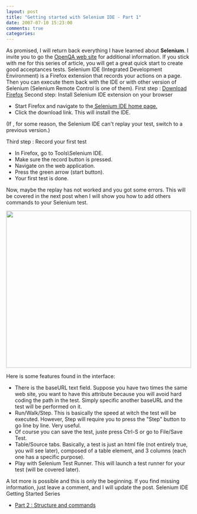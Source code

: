 ```yaml
---
layout: post
title: "Getting started with Selenium IDE - Part 1"
date: 2007-07-10 15:23:00
comments: true
categories: 
---
```


<p>As promised, I will return back everything I have learned about <strong>Selenium</strong>. I invite you to go the <a href="http://openqa.org" target="_blank">OpenQA web site</a> for additional information.  If you stick with me for this series of article, you will get a great quick start to create good acceptances tests.  Selenium IDE (Integrated Development Environment) is a Firefox extension that records your actions on a page. Then you can execute them back with the IDE or with other version of Selenium (Selenium Remote Control is one of them).  First step  : <a href="http://www.mozilla.com/en-US/firefox/" target="_blank">Download Firefox</a> Second step: Install Selenium IDE extension on your browser</p>
<ul>
<li>Start Firefox and navigate to the<a href="http://openqa.org/selenium-ide/"> Selenium IDE home page. </a></li>
<li>Click the download link. This will install the IDE.</li>
</ul>
<p>(If , for some reason, the Selenium IDE can't replay your test, switch to a previous version.)</p>
<p>Third step : Record your first test</p>
<ul>
<li>In Firefox,  go to Tools\Selenium IDE.</li>
<li>Make sure the record button is pressed.</li>
<li>Navigate on  the web application.</li>
<li>Press the green arrow (start button).</li>
<li>Your first test is done.</li>
</ul>
<p>Now, maybe the replay has not worked and you got some errors. This will be covered in the next post when I will show you how to add others commands to your Selenium test.</p>
<p><img src="http://farm2.static.flickr.com/1195/777401494_76d85ef4f5.jpg?v=0" alt="" width="500" height="424" /></p>
<p>Here is some features found in the interface:</p>
<ul>
<li>There is the baseURL text field. Suppose you have two times the same web site, you want to have this attribute because you will avoid hard coding the path in the test. Simply specific another baseURL and the test will be performed on it.</li>
<li>Run/Walk/Step. This is basically the speed at witch the test will be executed. However, Step will require you to press the "Step" button to go line by line. Very useful.</li>
<li>Of course you can save the test, juste press Ctrl-S or go to File/Save Test.</li>
<li>Table/Source tabs. Basically, a test is just an html file (not entirely true, you will see later), composed of a table element, and 3 columns (each one has a specific purpose).</li>
<li>Play with Selenium Test Runner. This will launch a test runner for your test (will be covered later).</li>
</ul>
<p>A lot more is possible and this is only the beginning.  If you find missing information, just leave a comment, and I will update the post.  Selenium IDE Getting Started Series</p>
<ul>
<li><a href="http://sebastienlachance.com/post/Getting-started-with-Selenium-IDE-Part-2.aspx">Part  2 : Structure and commands</a></li>
</ul>